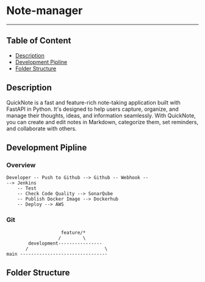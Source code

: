 # Note-manager
---
## Table of Content

* [Description](#description)
* [Development Pipline](#development-pipline)
* [Folder Structure](#folder-structure)

## Description
QuickNote is a fast and feature-rich note-taking application built with FastAPI in Python. 
It's designed to help users capture, organize, and manage their thoughts, ideas, and information seamlessly. 
With QuickNote, you can create and edit notes in Markdown, categorize them, set reminders, and collaborate with others.

## Development Pipline
### Overview
```
Developer -- Push to Github --> Github -- Webhook --
--> Jenkins
    -- Test
    -- Check Code Quality --> SonarQube
    -- Publish Docker Image --> Dockerhub
    -- Deploy --> AWS
```
### Git
```
                    feature/*
                   /        \
        development---------------- 
       /                            \
main --------------------------------
```

## Folder Structure
```
```


